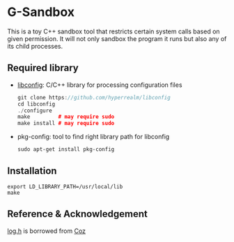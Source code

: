 # G-Sandbox

This is a toy C++ sandbox tool that restricts certain system calls based on given permission. It will not only sandbox the program it runs but also any of its child processes.

## Required library

* [libconfig](https://github.com/hyperrealm/libconfig): C/C++ library for processing configuration files 

   ```cpp
   git clone https://github.com/hyperrealm/libconfig
   cd libconfig
   ./configure
   make         # may require sudo
   make install # may require sudo
   ```

* pkg-config: tool to find right library path for libconfig
   
   `sudo apt-get install pkg-config`

## Installation 

```
export LD_LIBRARY_PATH=/usr/local/lib
make
```

## Reference & Acknowledgement

[log.h](src/log.h) is borrowed from [Coz](https://github.com/plasma-umass/coz)

